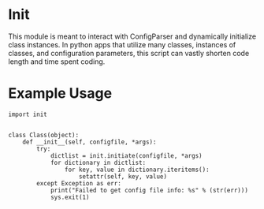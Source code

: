 # Init
This module is meant to interact with ConfigParser and dynamically initialize class instances.
In python apps that utilize many classes, instances of classes, and configuration parameters,
this script can vastly shorten code length and time spent coding.

# Example Usage
```angular2html
import init
 
 
class Class(object):
    def __init__(self, configfile, *args):
        try:
            dictlist = init.initiate(configfile, *args)
            for dictionary in dictlist:
                for key, value in dictionary.iteritems():
                    setattr(self, key, value)
        except Exception as err:
            print("Failed to get config file info: %s" % (str(err)))
            sys.exit(1)
```